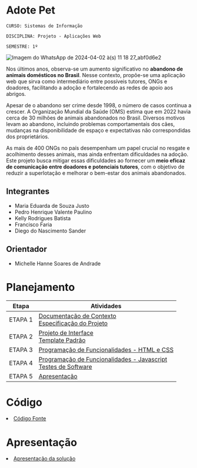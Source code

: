 # Adote Pet

`CURSO: Sistemas de Informação`

`DISCIPLINA: Projeto - Aplicações Web`

`SEMESTRE: 1º`

![Imagem do WhatsApp de 2024-04-02 à(s) 11 18 27_abf0d6e2](https://github.com/ICEI-PUC-Minas-PMV-SI/pmv-si-2024-1-pe1-t5-adote-pet/assets/160288705/482a28ef-fbea-4ca8-bd54-c0f458c9bda1)


Nos últimos anos, observa-se um aumento significativo no **abandono de animais domésticos no Brasil**. Nesse contexto, propõe-se uma aplicação web que sirva como intermediário entre possíveis tutores, ONGs e doadores, facilitando a adoção e fortalecendo as redes de apoio aos abrigos.

Apesar de o abandono ser crime desde 1998, o número de casos continua a crescer. A Organização Mundial da Saúde (OMS) estima que em 2022 havia cerca de 30 milhões de animais abandonados no Brasil. Diversos motivos levam ao abandono, incluindo problemas comportamentais dos cães, mudanças na disponibilidade de espaço e expectativas não correspondidas dos proprietários. 

As mais de 400 ONGs no país desempenham um papel crucial no resgate e acolhimento desses animais, mas ainda enfrentam dificuldades na adoção. Este projeto busca mitigar essas dificuldades ao fornecer um **meio eficaz de comunicação entre doadores e potenciais tutores**, com o objetivo de reduzir a superlotação e melhorar o bem-estar dos animais abandonados.

## Integrantes

* Maria Eduarda de Souza Justo
* Pedro Henrique Valente Paulino
* Kelly Rodrigues Batista
* Francisco Faria
* Diego do Nascimento Sander

## Orientador

* Michelle Hanne Soares de Andrade

# Planejamento

| Etapa         | Atividades |
|  :----:   | ----------- |
| ETAPA 1         |[Documentação de Contexto](docs/context.md) <br> [Especificação do Projeto](docs/especification.md) |
| ETAPA 2         |[Projeto de Interface](docs/interface.md) <br> [Template Padrão](docs/template.md) |
| ETAPA 3         |[Programação de Funcionalidades - HTML e CSS](docs/development.md) |
| ETAPA 4        |[Programação de Funcionalidades - Javascript](docs/development.md) <br> [Testes de Software ](docs/tests.md) |
| ETAPA 5         | [Apresentação](presentation/README.md) |

# Código

<li><a href="src/README.md"> Código Fonte</a></li>

# Apresentação

<li><a href="presentation/README.md"> Apresentação da solução</a></li>
